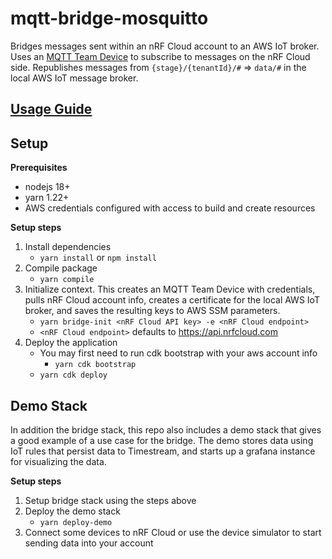 # mqtt-bridge-mosquitto
Bridges messages sent within an nRF Cloud account to an AWS IoT broker.
Uses an [MQTT Team Device](https://docs.nordicsemi.com/bundle/nrf-cloud/page/Devices/Properties/Types.html#mqtt-team-devices) to subscribe to messages on the nRF Cloud side.
Republishes messages from `{stage}/{tenantId}/#` => `data/#` in the
local AWS IoT message broker.

## [Usage Guide](https://docs.nordicsemi.com/bundle/nrf-cloud/page/Devices/MessagesAndAlerts/SetupMessageBridge.html)

## Setup
**Prerequisites**
* nodejs 18+
* yarn 1.22+
* AWS credentials configured with access to build and create resources

**Setup steps**
1. Install dependencies
    * `yarn install` or `npm install`
2. Compile package
   * `yarn compile`
3. Initialize context. This creates an MQTT Team Device with credentials, pulls
nRF Cloud account info, creates a certificate for the local AWS IoT broker,
   and saves the resulting keys to AWS SSM parameters.
    * `yarn bridge-init <nRF Cloud API key> -e <nRF Cloud endpoint>`
    * `<nRF Cloud endpoint>` defaults to https://api.nrfcloud.com
4. Deploy the application
   * You may first need to run cdk bootstrap with your aws account info
     * `yarn cdk bootstrap`
   * `yarn cdk deploy`

## Demo Stack
In addition the bridge stack, this repo also includes a demo stack that gives a
good example of a use case for the bridge. The demo stores data using IoT rules that persist
data to Timestream, and starts up a grafana instance for visualizing the data.

**Setup steps**
1. Setup bridge stack using the steps above
2. Deploy the demo stack
   * `yarn deploy-demo`
3. Connect some devices to nRF Cloud or use the device simulator to start
   sending data into your account
